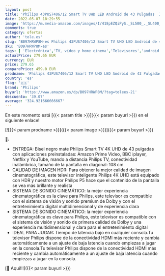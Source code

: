 ```yaml
---
layout: post
title: 'Philips 43PUS7406/12 Smart TV UHD LED Android de 43 Pulgadas  Imagen HDR Vibrante  Dolby Vision cinematográfico y Sonido Atmos  Compatible con Google Assistant y Alexa  Bisel Negro Mate'
date: 2022-05-07 18:29:55
image: 'https://m.media-amazon.com/images/I/418pEZQiPyS._SL500_._SL400_.jpg'
comments: true
category: ofertas
author: 'tole.es'
slug: 'B097HRWP8M-es Philips 43PUS7406/12 Smart TV UHD LED Android de 43...'
sku: 'B097HRWP8M-es'
tags: [ 'Electrónica','TV, vídeo y home cinema','Televisores','android','philips','🇪🇸', ]
actualPrice: 279.65 EUR
currency: EUR
price: 279.65
comparePrice: 459.0 EUR
prodname: 'Philips 43PUS7406/12 Smart TV UHD LED Android de 43 Pulgadas  Imagen HDR Vibrante  Dolby Vision cinematográfico y Sonido Atmos  Compatible con Google Assistant y Alexa  Bisel Negro Mate'
country: 'es'
flag: '🇪🇸'
brand: 'Philips'
buyurl: 'https://www.amazon.es/dp/B097HRWP8M/?tag=tolees-21'
descuento: '39.07'
average: '324.921666666667'
---
```


En este momento está [{{< param title >}}]({{< param buyurl >}}) en el siguiente enlace!

[![{{< param prodname >}}]({{< param image >}})]({{< param buyurl >}})

🔎:

- ENTREGA: Bisel negro mate Philips Smart TV 4K UHD de 43 pulgadas con aplicaciones preinstaladas: Amazon Prime Video, BBC iplayer, Netflix y YouTube, mando a distancia Philips TV, conectividad inalámbrica, tamaño de la pantalla en diagonal: 108 cm
- CALIDAD DE IMAGEN HDR: Para obtener la mejor calidad de imagen cinematográfica, este televisor inteligente Philips 4K UHD está equipado con HDR y nuestro motor Philips P5 hace que el contenido de la pantalla se vea más brillante y realista
- SISTEMA DE SONIDO CINEMÁTICO: la mejor experiencia cinematográfica es la clave para Philips, este televisor es compatible con el sistema de visión y sonido premium de Dolby y con el entretenimiento digital multidimensional y de experiencia clara
- SISTEMA DE SONIDO CINEMÁTICO: la mejor experiencia cinematográfica es clave para Philips, este televisor es compatible con el sistema de visión y sonido de primera calidad de Dolby y una experiencia multidimensional y clara para el entretenimiento digital
- IDEAL PARA JUGAR: Tiempo de latencia bajo en cualquier consola.Tu televisor Philips dispone de la conectividad HDMI más reciente y cambia automáticamente a un ajuste de baja latencia cuando empiezas a jugar en la consola.Tu televisor Philips dispone de la conectividad HDMI más reciente y cambia automáticamente a un ajuste de baja latencia cuando empiezas a jugar en la consola.

[🛒 Aquí!!!]({{< param buyurl >}})
